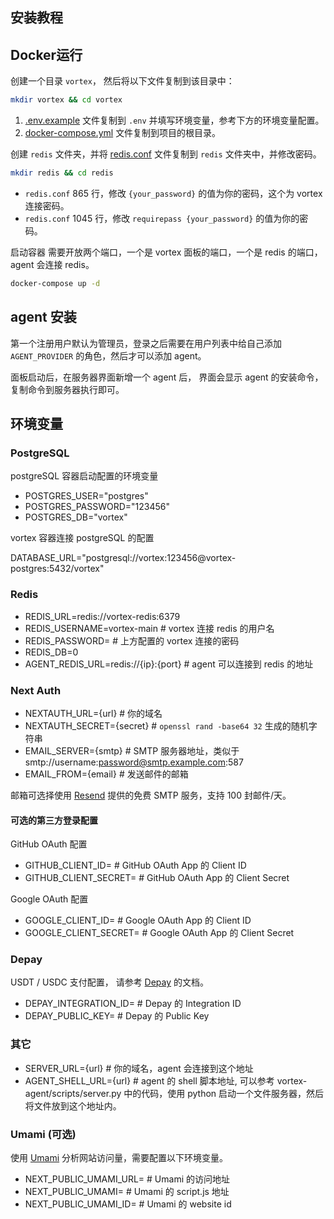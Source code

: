 ## 安装教程

## Docker运行

创建一个目录 `vortex`， 然后将以下文件复制到该目录中：

```bash
mkdir vortex && cd vortex
```

1. [.env.example](.env.example) 文件复制到 `.env` 并填写环境变量，参考下方的环境变量配置。
2. [docker-compose.yml](docker%2Fdocker-compose.yml) 文件复制到项目的根目录。

创建 `redis` 文件夹，并将 [redis.conf](docker%2Fredis.conf) 文件复制到 `redis` 文件夹中，并修改密码。

```bash
mkdir redis && cd redis
```

- `redis.conf` 865 行，修改 `{your_password}` 的值为你的密码，这个为 vortex 连接密码。
- `redis.conf` 1045 行，修改 `requirepass {your_password}` 的值为你的密码。

启动容器
需要开放两个端口，一个是 vortex 面板的端口，一个是 redis 的端口，agent 会连接 redis。

```bash
docker-compose up -d
```

## agent 安装

第一个注册用户默认为管理员，登录之后需要在用户列表中给自己添加 `AGENT_PROVIDER` 的角色，然后才可以添加 agent。

面板启动后，在服务器界面新增一个 agent 后， 界面会显示 agent 的安装命令，复制命令到服务器执行即可。

## 环境变量

### PostgreSQL

postgreSQL 容器启动配置的环境变量

- POSTGRES_USER="postgres"
- POSTGRES_PASSWORD="123456"
- POSTGRES_DB="vortex"

vortex 容器连接 postgreSQL 的配置

DATABASE_URL="postgresql://vortex:123456@vortex-postgres:5432/vortex"

### Redis

- REDIS_URL=redis://vortex-redis:6379
- REDIS_USERNAME=vortex-main # vortex 连接 redis 的用户名
- REDIS_PASSWORD= # 上方配置的 vortex 连接的密码
- REDIS_DB=0
- AGENT_REDIS_URL=redis://{ip}:{port} # agent 可以连接到 redis 的地址

### Next Auth

- NEXTAUTH_URL={url} # 你的域名
- NEXTAUTH_SECRET={secret} # `openssl rand -base64 32` 生成的随机字符串
- EMAIL_SERVER={smtp} # SMTP 服务器地址，类似于smtp://username:password@smtp.example.com:587
- EMAIL_FROM={email} # 发送邮件的邮箱

邮箱可选择使用 [Resend](https://resend.com) 提供的免费 SMTP 服务，支持 100 封邮件/天。

#### 可选的第三方登录配置

GitHub OAuth 配置

- GITHUB_CLIENT_ID= # GitHub OAuth App 的 Client ID
- GITHUB_CLIENT_SECRET= # GitHub OAuth App 的 Client Secret

Google OAuth 配置

- GOOGLE_CLIENT_ID= # Google OAuth App 的 Client ID
- GOOGLE_CLIENT_SECRET= # Google OAuth App 的 Client Secret

### Depay

USDT / USDC 支付配置， 请参考 [Depay](https://depay.com) 的文档。

- DEPAY_INTEGRATION_ID= # Depay 的 Integration ID
- DEPAY_PUBLIC_KEY= # Depay 的 Public Key

### 其它

- SERVER_URL={url} # 你的域名，agent 会连接到这个地址
- AGENT_SHELL_URL={url} # agent 的 shell 脚本地址, 可以参考 vortex-agent/scripts/server.py 中的代码，使用 python 启动一个文件服务器，然后将文件放到这个地址内。

### Umami (可选)

使用 [Umami](https://umami.is) 分析网站访问量，需要配置以下环境变量。

- NEXT_PUBLIC_UMAMI_URL= # Umami 的访问地址
- NEXT_PUBLIC_UMAMI= # Umami 的 script.js 地址
- NEXT_PUBLIC_UMAMI_ID= # Umami 的 website id
